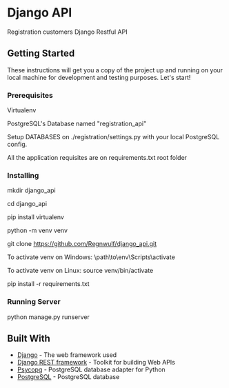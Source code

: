 # Django API

Registration customers Django Restful API

## Getting Started

These instructions will get you a copy of the project up and running on your local machine for development and testing purposes. Let's start!

### Prerequisites

Virtualenv

PostgreSQL's Database named "registration_api"

Setup DATABASES on ./registration/settings.py with your local PostgreSQL config.

All the application requisites are on requirements.txt root folder

### Installing

mkdir django_api

cd django_api

pip install virtualenv

python -m venv venv

git clone https://github.com/Regnwulf/django_api.git

To activate venv on Windows:
\path\to\env\Scripts\activate

To activate venv on Linux:
source venv/bin/activate

pip install -r requirements.txt

### Running Server

python manage.py runserver

## Built With

* [Django](https://www.djangoproject.com/) - The web framework used
* [Django REST framework](https://www.django-rest-framework.org/) - Toolkit for building Web APIs
* [Psycopg](https://www.psycopg.org/docs/) - PostgreSQL database adapter for Python
* [PostgreSQL](https://www.postgresql.org/docs/) - PostgreSQL database

